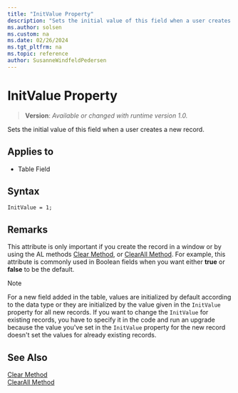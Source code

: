 ```yaml
---
title: "InitValue Property"
description: "Sets the initial value of this field when a user creates a new record."
ms.author: solsen
ms.custom: na
ms.date: 02/26/2024
ms.tgt_pltfrm: na
ms.topic: reference
author: SusanneWindfeldPedersen
---
```

[//]: # (START>DO_NOT_EDIT)
[//]: # (IMPORTANT:Do not edit any of the content between here and the END>DO_NOT_EDIT.)
[//]: # (Any modifications should be made in the .xml files in the ModernDev repo.)
# InitValue Property
> **Version**: _Available or changed with runtime version 1.0._

Sets the initial value of this field when a user creates a new record.

## Applies to
-   Table Field

[//]: # (IMPORTANT: END>DO_NOT_EDIT)


## Syntax

```AL
InitValue = 1;
```
 
## Remarks

This attribute is only important if you create the record in a window or by using the AL methods [Clear Method](../methods-auto/system/system-clear-joker-method.md), or [ClearAll Method](../methods-auto/system/system-clearall-method.md). For example, this attribute is commonly used in Boolean fields when you want either **true** or **false** to be the default. 

> [!NOTE]  
> For a new field added in the table, values are initialized by default according to the data type or they are initialized by the value given in the `InitValue` property for all new records. If you want to change the `InitValue` for existing records, you have to specify it in the code and run an upgrade because the value you've set in the `InitValue` property for the new record doesn't set the values for already existing records.
  
## See Also

[Clear Method](../methods-auto/system/system-clear-joker-method.md)  
[ClearAll Method](../methods-auto/system/system-clearall-method.md)